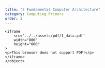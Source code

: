 ```yaml
---
title: "2 Fundamental Computer Architecture"
category: Computing Primers
order: 2
---
```


<div>
    <object
    data='../../assets/pdf/2_fundamental_computer_architecture.pdf'
    type="application/pdf"
    width="800"
    height="600"
    >

    <iframe
        src='../../assets/pdf/1_data.pdf'
        width="800"
        height="600"
    >
    <p>This browser does not support PDF!</p>
    </iframe>
    </object>
</div>
